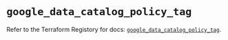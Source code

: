# `google_data_catalog_policy_tag`

Refer to the Terraform Registory for docs: [`google_data_catalog_policy_tag`](https://registry.terraform.io/providers/hashicorp/google-beta/4.78.0/docs/resources/google_data_catalog_policy_tag).
